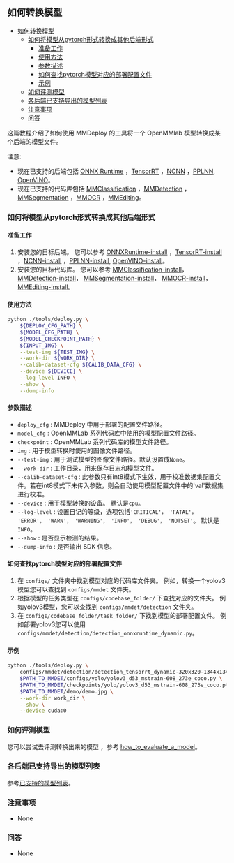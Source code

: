 ## 如何转换模型

<!-- TOC -->

- [如何转换模型](#%E5%A6%82%E4%BD%95%E8%BD%AC%E6%8D%A2%E6%A8%A1%E5%9E%8B)
  - [如何将模型从pytorch形式转换成其他后端形式](#%E5%A6%82%E4%BD%95%E5%B0%86%E6%A8%A1%E5%9E%8B%E4%BB%8Epytorch%E5%BD%A2%E5%BC%8F%E8%BD%AC%E6%8D%A2%E6%88%90%E5%85%B6%E4%BB%96%E5%90%8E%E7%AB%AF%E5%BD%A2%E5%BC%8F)
    - [准备工作](#%E5%87%86%E5%A4%87%E5%B7%A5%E4%BD%9C)
    - [使用方法](#%E4%BD%BF%E7%94%A8%E6%96%B9%E6%B3%95)
    - [参数描述](#%E5%8F%82%E6%95%B0%E6%8F%8F%E8%BF%B0)
    - [如何查找pytorch模型对应的部署配置文件](#%E5%A6%82%E4%BD%95%E6%9F%A5%E6%89%BEpytorch%E6%A8%A1%E5%9E%8B%E5%AF%B9%E5%BA%94%E7%9A%84%E9%83%A8%E7%BD%B2%E9%85%8D%E7%BD%AE%E6%96%87%E4%BB%B6)
    - [示例](#%E7%A4%BA%E4%BE%8B)
  - [如何评测模型](#%E5%A6%82%E4%BD%95%E8%AF%84%E6%B5%8B%E6%A8%A1%E5%9E%8B)
  - [各后端已支持导出的模型列表](#%E5%90%84%E5%90%8E%E7%AB%AF%E5%B7%B2%E6%94%AF%E6%8C%81%E5%AF%BC%E5%87%BA%E7%9A%84%E6%A8%A1%E5%9E%8B%E5%88%97%E8%A1%A8)
  - [注意事项](#%E6%B3%A8%E6%84%8F%E4%BA%8B%E9%A1%B9)
  - [问答](#%E9%97%AE%E7%AD%94)

<!-- TOC -->

这篇教程介绍了如何使用 MMDeploy 的工具将一个 OpenMMlab 模型转换成某个后端的模型文件。

注意:

- 现在已支持的后端包括 [ONNX Runtime](https://mmdeploy.readthedocs.io/en/latest/backends/onnxruntime.html) ，[TensorRT](https://mmdeploy.readthedocs.io/en/latest/backends/tensorrt.html) ，[NCNN](https://mmdeploy.readthedocs.io/en/latest/backends/ncnn.html) ，[PPLNN](https://mmdeploy.readthedocs.io/en/latest/backends/pplnn.html), [OpenVINO](https://mmdeploy.readthedocs.io/en/latest/backends/openvino.html)。
- 现在已支持的代码库包括 [MMClassification](https://mmdeploy.readthedocs.io/en/latest/codebases/mmcls.html) ，[MMDetection](https://mmdeploy.readthedocs.io/en/latest/codebases/mmdet.html) ，[MMSegmentation](https://mmdeploy.readthedocs.io/en/latest/codebases/mmseg.html) ，[MMOCR](https://mmdeploy.readthedocs.io/en/latest/codebases/mmocr.html) ，[MMEditing](https://mmdeploy.readthedocs.io/en/latest/codebases/mmedit.html)。

### 如何将模型从pytorch形式转换成其他后端形式

#### 准备工作

1. 安装您的目标后端。 您可以参考 [ONNXRuntime-install](https://mmdeploy.readthedocs.io/en/latest/backends/onnxruntime.html) ，[TensorRT-install](https://mmdeploy.readthedocs.io/en/latest/backends/tensorrt.html) ，[NCNN-install](https://mmdeploy.readthedocs.io/en/latest/backends/ncnn.html) ，[PPLNN-install](https://mmdeploy.readthedocs.io/en/latest/backends/pplnn.html), [OpenVINO-install](https://mmdeploy.readthedocs.io/en/latest/backends/openvino.html)。
2. 安装您的目标代码库。 您可以参考 [MMClassification-install](https://github.com/open-mmlab/mmclassification/blob/master/docs/zh_CN/install.md)， [MMDetection-install](https://github.com/open-mmlab/mmdetection/blob/master/docs/zh_cn/get_started.md)， [MMSegmentation-install](https://github.com/open-mmlab/mmsegmentation/blob/master/docs/zh_cn/get_started.md#installation)， [MMOCR-install](https://mmocr.readthedocs.io/en/latest/install.html)， [MMEditing-install](https://github.com/open-mmlab/mmediting/blob/master/docs/zh_cn/install.md)。

#### 使用方法

```bash
python ./tools/deploy.py \
    ${DEPLOY_CFG_PATH} \
    ${MODEL_CFG_PATH} \
    ${MODEL_CHECKPOINT_PATH} \
    ${INPUT_IMG} \
    --test-img ${TEST_IMG} \
    --work-dir ${WORK_DIR} \
    --calib-dataset-cfg ${CALIB_DATA_CFG} \
    --device ${DEVICE} \
    --log-level INFO \
    --show \
    --dump-info
```

#### 参数描述

- `deploy_cfg` : MMDeploy 中用于部署的配置文件路径。
- `model_cfg` : OpenMMLab 系列代码库中使用的模型配置文件路径。
- `checkpoint` : OpenMMLab 系列代码库的模型文件路径。
- `img` : 用于模型转换时使用的图像文件路径。
- `--test-img` : 用于测试模型的图像文件路径。默认设置成`None`。
- `--work-dir` : 工作目录，用来保存日志和模型文件。
- `--calib-dataset-cfg` : 此参数只有int8模式下生效，用于校准数据集配置文件。若在int8模式下未传入参数，则会自动使用模型配置文件中的'val'数据集进行校准。
- `--device` : 用于模型转换的设备。 默认是`cpu`。
- `--log-level` : 设置日记的等级，选项包括`'CRITICAL'， 'FATAL'， 'ERROR'， 'WARN'， 'WARNING'， 'INFO'， 'DEBUG'， 'NOTSET'`。 默认是`INFO`。
- `--show` : 是否显示检测的结果。
- `--dump-info` : 是否输出 SDK 信息。

#### 如何查找pytorch模型对应的部署配置文件

1. 在 `configs/` 文件夹中找到模型对应的代码库文件夹。 例如，转换一个yolov3模型您可以查找到 `configs/mmdet` 文件夹。
2. 根据模型的任务类型在 `configs/codebase_folder/` 下查找对应的文件夹。 例如yolov3模型，您可以查找到 `configs/mmdet/detection` 文件夹。
3. 在 `configs/codebase_folder/task_folder/` 下找到模型的部署配置文件。 例如部署yolov3您可以使用 `configs/mmdet/detection/detection_onnxruntime_dynamic.py`。

#### 示例

```bash
python ./tools/deploy.py \
    configs/mmdet/detection/detection_tensorrt_dynamic-320x320-1344x1344.py \
    $PATH_TO_MMDET/configs/yolo/yolov3_d53_mstrain-608_273e_coco.py \
    $PATH_TO_MMDET/checkpoints/yolo/yolov3_d53_mstrain-608_273e_coco.pth \
    $PATH_TO_MMDET/demo/demo.jpg \
    --work-dir work_dir \
    --show \
    --device cuda:0
```

### 如何评测模型

您可以尝试去评测转换出来的模型 ，参考 [how_to_evaluate_a_model](./how_to_evaluate_a_model.md)。

### 各后端已支持导出的模型列表

参考[已支持的模型列表](https://mmdeploy.readthedocs.io/en/latest/supported_models.html)。

### 注意事项

- None

### 问答

- None
